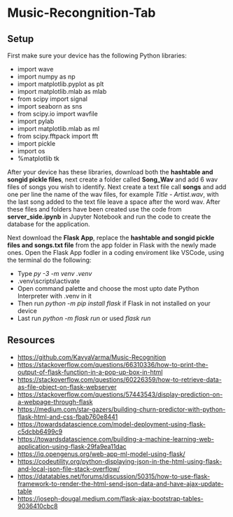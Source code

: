 # Music-Recongnition-Tab

## Setup
First make sure your device has the following Python libraries:
* import wave
* import numpy as np
* import matplotlib.pyplot as plt
* import matplotlib.mlab as mlab
* from scipy import signal
* import seaborn as sns
* from scipy.io import wavfile
* import pylab
* import matplotlib.mlab as ml
* from scipy.fftpack import fft
* import pickle
* import os
* %matplotlib tk

After your device has these libraries, download both the **hashtable and songid pickle files**, next create a folder called **Song_Wav** and add 6 wav files of songs you wish to identify.
Next create a text file call **songs** and add one per line the name of the wav files, for example *Title - Artist.wav*, with the last song added to the text file leave a space after the word wav.
After these files and folders have been created use the code from **server_side.ipynb** in Jupyter Notebook and run the code to create the database for the application.

Next download the **Flask App**, replace the **hashtable and songid pickle files and songs.txt file** from the app folder in Flask with the newly made ones.
Open the Flask App fodler in a coding enviroment like VSCode, using the terminal do the following:
* Type *py -3 -m venv .venv*
* .venv\scripts\activate
* Open command palette and choose the most upto date Python Interpreter with .venv in it
* Then run *python -m pip install flask* if Flask in not installed on your device
* Last run *python -m flask run* or used *flask run*

## Resources
* https://github.com/KavyaVarma/Music-Recognition
* https://stackoverflow.com/questions/66310336/how-to-print-the-output-of-flask-function-in-a-pop-up-box-in-html
* https://stackoverflow.com/questions/60226359/how-to-retrieve-data-as-file-object-on-flask-webserver
* https://stackoverflow.com/questions/57443543/display-prediction-on-a-webpage-through-flask
* https://medium.com/star-gazers/building-churn-predictor-with-python-flask-html-and-css-fbab760e8441
* https://towardsdatascience.com/model-deployment-using-flask-c5dcbb6499c9
* https://towardsdatascience.com/building-a-machine-learning-web-application-using-flask-29fa9ea11dac
* https://iq.opengenus.org/web-app-ml-model-using-flask/
* https://codeutility.org/python-displaying-json-in-the-html-using-flask-and-local-json-file-stack-overflow/
* https://datatables.net/forums/discussion/50315/how-to-use-flask-framework-to-render-the-html-send-json-data-and-have-ajax-update-table
* https://joseph-dougal.medium.com/flask-ajax-bootstrap-tables-9036410cbc8
